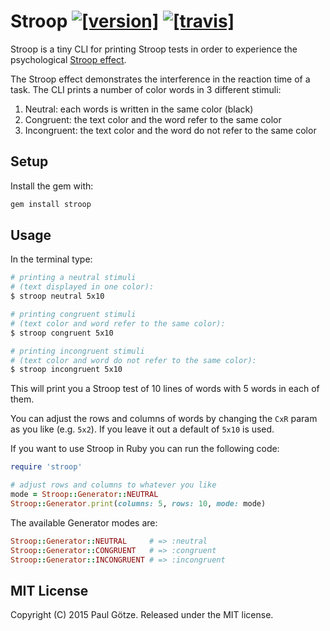 # Stroop [![[version]](https://badge.fury.io/rb/stroop.svg)](http://badge.fury.io/rb/stroop)  [![[travis]](https://travis-ci.org/paulgoetze/stroop.png)](https://travis-ci.org/paulgoetze/stroop)

Stroop is a tiny CLI for printing Stroop tests in order to experience the psychological [Stroop effect](https://en.wikipedia.org/wiki/Stroop_effect).

The Stroop effect demonstrates the interference in the reaction time of a task.
The CLI prints a number of color words in 3 different stimuli:

1. Neutral: each words is written in the same color (black)
2. Congruent: the text color and the word refer to the same color
3. Incongruent: the text color and the word do not refer to the same color

## Setup

Install the gem with:

```ruby
gem install stroop
```

## Usage

In the terminal type:

```bash
# printing a neutral stimuli
# (text displayed in one color):
$ stroop neutral 5x10

# printing congruent stimuli
# (text color and word refer to the same color):
$ stroop congruent 5x10

# printing incongruent stimuli
# (text color and word do not refer to the same color):
$ stroop incongruent 5x10
```

This will print you a Stroop test of 10 lines of words with 5 words in each of them.

You can adjust the rows and columns of words by changing the `CxR` param as you like (e.g. `5x2`). If you leave it out a default of `5x10` is used.

If you want to use Stroop in Ruby you can run the following code:

```ruby
require 'stroop'

# adjust rows and columns to whatever you like
mode = Stroop::Generator::NEUTRAL
Stroop::Generator.print(columns: 5, rows: 10, mode: mode)
```

The available Generator modes are:

```ruby
Stroop::Generator::NEUTRAL     # => :neutral
Stroop::Generator::CONGRUENT   # => :congruent
Stroop::Generator::INCONGRUENT # => :incongruent
```

## MIT License

Copyright (C) 2015 Paul Götze. Released under the MIT license.
